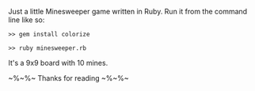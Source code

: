 Just a little Minesweeper game written in Ruby.
Run it from the command line like so:

`>> gem install colorize`

`>> ruby minesweeper.rb`

It's a 9x9 board with 10 mines.

~%~%~ Thanks for reading ~%~%~
